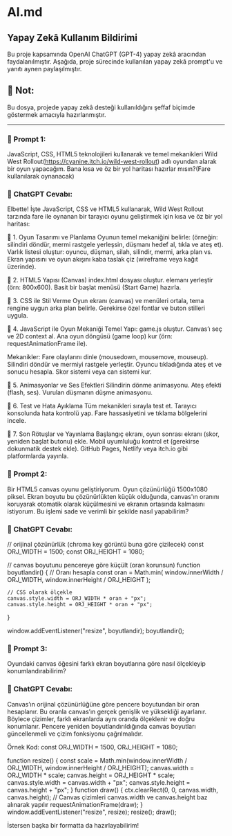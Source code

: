 # AI.md

## Yapay Zekâ Kullanım Bildirimi

Bu proje kapsamında OpenAI ChatGPT (GPT-4) yapay zekâ aracından faydalanılmıştır. Aşağıda, proje sürecinde kullanılan yapay zekâ prompt'u ve yanıtı aynen paylaşılmıştır.

## 📌 Not:

Bu dosya, projede yapay zekâ desteği kullanıldığını şeffaf biçimde göstermek amacıyla hazırlanmıştır.

---

### 🔸 Prompt 1:
JavaScript, CSS, HTML5 teknolojileri kullanarak ve temel mekanikleri Wild West Rollout(https://cyanine.itch.io/wild-west-rollout) adlı oyundan alarak bir oyun yapacağım. Bana kısa ve öz bir yol haritası hazırlar mısın?(Fare kullanılarak oynanacak)

### 🔹 ChatGPT Cevabı:
Elbette! İşte JavaScript, CSS ve HTML5 kullanarak, Wild West Rollout tarzında fare ile oynanan bir tarayıcı oyunu geliştirmek için kısa ve öz bir yol haritası:

🎯 1. Oyun Tasarımı ve Planlama
Oyunun temel mekaniğini belirle: (örneğin: silindiri döndür, mermi rastgele yerleşsin, düşmanı hedef al, tıkla ve ateş et).
Varlık listesi oluştur: oyuncu, düşman, silah, silindir, mermi, arka plan vs.
Ekran yapısını ve oyun akışını kaba taslak çiz (wireframe veya kağıt üzerinde).

🧱 2. HTML5 Yapısı (Canvas)
index.html dosyası oluştur.
<canvas> elemanı yerleştir (örn: 800x600).
Basit bir başlat menüsü (Start Game) hazırla.

🎨 3. CSS ile Stil Verme
Oyun ekranı (canvas) ve menüleri ortala, tema rengine uygun arka plan belirle.
Gerekirse özel fontlar ve buton stilleri uygula.

🧠 4. JavaScript ile Oyun Mekaniği
Temel Yapı:
game.js oluştur.
Canvas’ı seç ve 2D context al.
Ana oyun döngüsü (game loop) kur (örn: requestAnimationFrame ile).

Mekanikler:
Fare olaylarını dinle (mousedown, mousemove, mouseup).
Silindiri döndür ve mermiyi rastgele yerleştir.
Oyuncu tıkladığında ateş et ve sonucu hesapla.
Skor sistemi veya can sistemi kur.

🎯 5. Animasyonlar ve Ses Efektleri
Silindirin dönme animasyonu.
Ateş efekti (flash, ses).
Vurulan düşmanın düşme animasyonu.

🧪 6. Test ve Hata Ayıklama
Tüm mekanikleri sırayla test et.
Tarayıcı konsolunda hata kontrolü yap.
Fare hassasiyetini ve tıklama bölgelerini incele.

🚀 7. Son Rötuşlar ve Yayınlama
Başlangıç ekranı, oyun sonrası ekranı (skor, yeniden başlat butonu) ekle.
Mobil uyumluluğu kontrol et (gerekirse dokunmatik destek ekle).
GitHub Pages, Netlify veya itch.io gibi platformlarda yayınla.



### 🔸 Prompt 2: 
Bir HTML5 canvas oyunu geliştiriyorum. Oyun çözünürlüğü 1500x1080 piksel. Ekran boyutu bu çözünürlükten küçük olduğunda, canvas'ın oranını koruyarak otomatik olarak küçülmesini ve ekranın ortasında kalmasını istiyorum. Bu işlemi sade ve verimli bir şekilde nasıl yapabilirim?

### 🔹 ChatGPT Cevabı: 
// orijinal çözünürlük (chroma key görüntü buna göre çizilecek)
const ORJ_WIDTH = 1500;
const ORJ_HEIGHT = 1080;

// canvas boyutunu pencereye göre küçült (oran korunsun)
function boyutlandir() {
    // Oranı hesapla
    const oran = Math.min(
        window.innerWidth / ORJ_WIDTH,
        window.innerHeight / ORJ_HEIGHT
    );

    // CSS olarak ölçekle
    canvas.style.width = ORJ_WIDTH * oran + "px";
    canvas.style.height = ORJ_HEIGHT * oran + "px";
}

window.addEventListener("resize", boyutlandir);
boyutlandir();



### 🔸 Prompt 3: 
Oyundaki canvas öğesini farklı ekran boyutlarına göre nasıl ölçekleyip konumlandırabilirim?

### 🔹 ChatGPT Cevabı:  
Canvas’ın orijinal çözünürlüğüne göre pencere boyutundan bir oran hesaplanır. Bu oranla canvas’ın gerçek genişlik ve yüksekliği ayarlanır. Böylece çizimler, farklı ekranlarda aynı oranda ölçeklenir ve doğru konumlanır. Pencere yeniden boyutlandırıldığında canvas boyutları güncellenmeli ve çizim fonksiyonu çağrılmalıdır.

Örnek Kod:
const ORJ_WIDTH = 1500, ORJ_HEIGHT = 1080;

function resize() {
  const scale = Math.min(window.innerWidth / ORJ_WIDTH, window.innerHeight / ORJ_HEIGHT);
  canvas.width = ORJ_WIDTH * scale;
  canvas.height = ORJ_HEIGHT * scale;
  canvas.style.width = canvas.width + "px";
  canvas.style.height = canvas.height + "px";
}
function draw() {
  ctx.clearRect(0, 0, canvas.width, canvas.height);
  // Canvas çizimleri canvas.width ve canvas.height baz alınarak yapılır
  requestAnimationFrame(draw);
}
window.addEventListener("resize", resize);
resize();
draw();

İstersen başka bir formatta da hazırlayabilirim!


